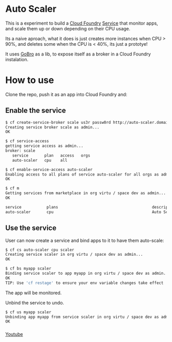 # Auto Scaler

This is a experiment to build a [Cloud Foundry](http://cloudfoundry.org/) [Service](http://docs.cloudfoundry.org/services/overview.html) that monitor apps, and scale them up or down depending on their CPU usage.

Its a naive aproach, what it does is just creates more instances when CPU > 90%, and deletes some when the CPU is < 40%, its just a prototye!

It uses [GoBro](https://github.com/killfill/go-bro) as a lib, to expose itself as a broker in a Cloud Foundry instalation.

# How to use

Clone the repo, push it as an app into Cloud Foundry and:

## Enable the service
```BASH
$ cf create-service-broker scale us3r passw0rd http://auto-scaler.domain.com
Creating service broker scale as admin...
OK
```

```BASH
$ cf service-access
getting service access as admin...
broker: scale
   service       plan   access   orgs
   auto-scaler   cpu    all
```

```BASH
$ cf enable-service-access auto-scaler
Enabling access to all plans of service auto-scaler for all orgs as admin...
OK
```

```BASH
$ cf m
Getting services from marketplace in org virtu / space dev as admin...
OK

service           plans                                         description
auto-scaler       cpu                                           Auto Scaler Experiment
```

## Use the service

User can now create a service and bind apps to it to have them auto-scale:

```BASH
$ cf cs auto-scaler cpu scaler
Creating service scaler in org virtu / space dev as admin...
OK
```

```BASH
$ cf bs myapp scaler
Binding service scaler to app myapp in org virtu / space dev as admin...
OK
TIP: Use 'cf restage' to ensure your env variable changes take effect
```

The app will be monitored.

Unbind the service to undo.

```BASH
$ cf us myapp scaler
Unbinding app myapp from service scaler in org virtu / space dev as admin...
OK
```


### 
[Youtube](http://youtu.be/8fO7fv3rubA)
